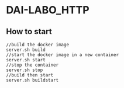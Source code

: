 # DAI-LABO_HTTP

## How to start
```
//build the docker image
server.sh build
//start the docker image in a new container
server.sh start
//stop the container
server.sh stop
//build then start
server.sh buildstart
```


